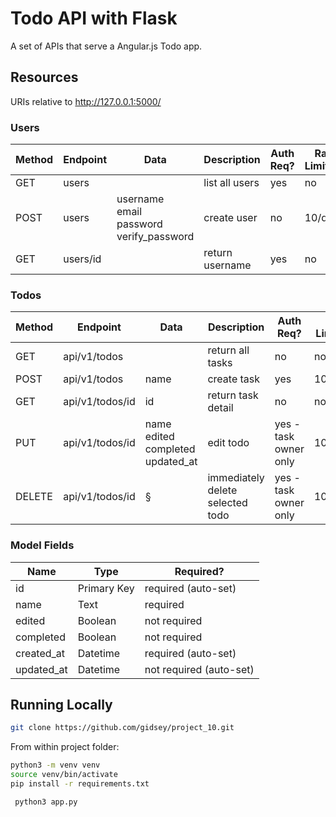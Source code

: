 # Todo API with Flask

A set of APIs that serve a Angular.js Todo app.

## Resources
URIs relative to http://127.0.0.1:5000/ 

### Users 
Method    | Endpoint        |Data                   | Description              | Auth Req? | Rate Limited? 
----------|-----------------|-----------------------|--------------------------|----------------|--------
|GET      | users           |                       | list all users           | yes             | no           
|POST     | users           |username<br>email<br>password<br>verify_password  | create user  | no |10/day
|GET      | users/id        |                        | return username          | yes                 |no

### Todos
Method    | Endpoint        |Data                   | Description              | Auth Req? | Rate Limited? 
----------|-----------------|-----------------------|--------------------------|----------------|--------
|GET      | api/v1/todos    |                       | return all tasks     | no              |no           
|POST     | api/v1/todos    |name                   | create task         | yes             |100/hour
|GET      | api/v1/todos/id |id                     | return task detail       | no   |no
|PUT      | api/v1/todos/id |name<br>edited<br>completed<br>updated_at| edit todo  | yes -task owner only |100/hour
|DELETE   |api/v1/todos/id  |              §   | immediately delete selected todo  | yes -task owner only |100/hour

### Model Fields
Name   | Type        |Required? |
----------|-----------------|---|
|id|Primary Key|required (auto-set)|
|name|Text|required|
|edited|Boolean|not required|
|completed|Boolean|not required|
|created_at|Datetime|required (auto-set)|
|updated_at|Datetime|not required (auto-set)|

## Running Locally

```bash
git clone https://github.com/gidsey/project_10.git
```

From within project folder:
```bash
python3 -m venv venv
source venv/bin/activate
pip install -r requirements.txt
```

```bash
 python3 app.py
```